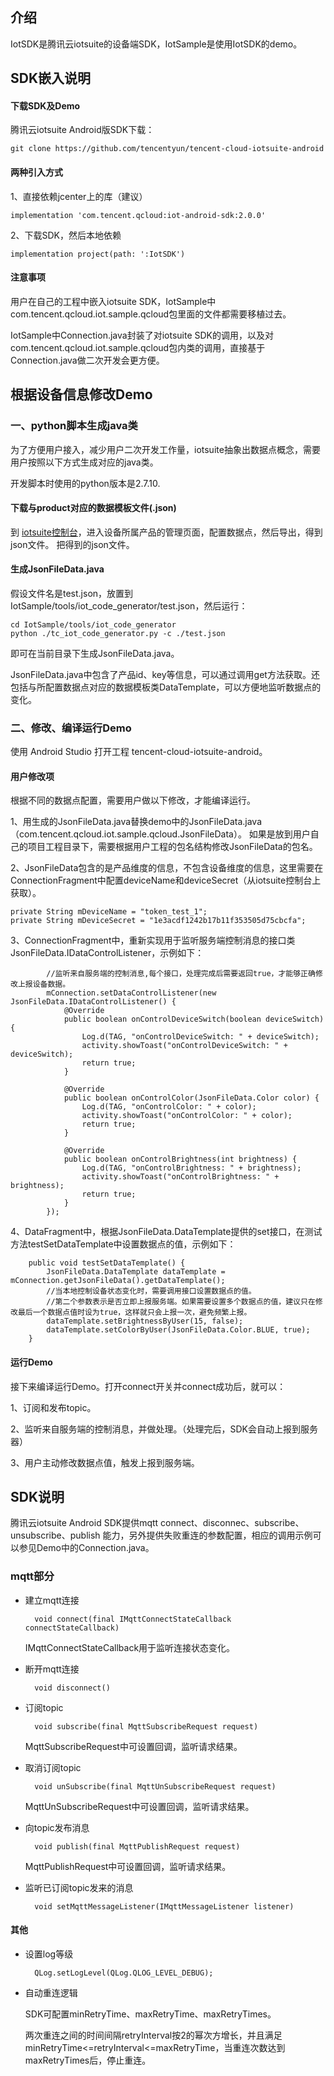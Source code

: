
## 介绍

IotSDK是腾讯云iotsuite的设备端SDK，IotSample是使用IotSDK的demo。

## SDK嵌入说明

#### 下载SDK及Demo

腾讯云iotsuite Android版SDK下载：

    git clone https://github.com/tencentyun/tencent-cloud-iotsuite-android

#### 两种引入方式

1、直接依赖jcenter上的库（建议）

    implementation 'com.tencent.qcloud:iot-android-sdk:2.0.0'

2、下载SDK，然后本地依赖

    implementation project(path: ':IotSDK')

#### 注意事项

用户在自己的工程中嵌入iotsuite SDK，IotSample中com.tencent.qcloud.iot.sample.qcloud包里面的文件都需要移植过去。

IotSample中Connection.java封装了对iotsuite SDK的调用，以及对com.tencent.qcloud.iot.sample.qcloud包内类的调用，直接基于Connection.java做二次开发会更方便。

## 根据设备信息修改Demo

### 一、python脚本生成java类

为了方便用户接入，减少用户二次开发工作量，iotsuite抽象出数据点概念，需要用户按照以下方式生成对应的java类。

开发脚本时使用的python版本是2.7.10.

#### 下载与product对应的数据模板文件(.json)

到 [iotsuite控制台](https://console.cloud.tencent.com/iotsuite/product)，进入设备所属产品的管理页面，配置数据点，然后导出，得到json文件。
把得到的json文件。

#### 生成JsonFileData.java

假设文件名是test.json，放置到 IotSample/tools/iot_code_generator/test.json，然后运行：

    cd IotSample/tools/iot_code_generator
    python ./tc_iot_code_generator.py -c ./test.json

即可在当前目录下生成JsonFileData.java。

JsonFileData.java中包含了产品id、key等信息，可以通过调用get方法获取。还包括与所配置数据点对应的数据模板类DataTemplate，可以方便地监听数据点的变化。

### 二、修改、编译运行Demo

使用 Android Studio 打开工程 tencent-cloud-iotsuite-android。

#### 用户修改项

根据不同的数据点配置，需要用户做以下修改，才能编译运行。

1、用生成的JsonFileData.java替换demo中的JsonFileData.java（com.tencent.qcloud.iot.sample.qcloud.JsonFileData）。
如果是放到用户自己的项目工程目录下，需要根据用户工程的包名结构修改JsonFileData的包名。

2、JsonFileData包含的是产品维度的信息，不包含设备维度的信息，这里需要在ConnectionFragment中配置deviceName和deviceSecret（从iotsuite控制台上获取）。

    private String mDeviceName = "token_test_1";
    private String mDeviceSecret = "1e3acdf1242b17b11f353505d75cbcfa";

3、ConnectionFragment中，重新实现用于监听服务端控制消息的接口类JsonFileData.IDataControlListener，示例如下：

```
        //监听来自服务端的控制消息,每个接口，处理完成后需要返回true，才能够正确修改上报设备数据。
        mConnection.setDataControlListener(new JsonFileData.IDataControlListener() {
            @Override
            public boolean onControlDeviceSwitch(boolean deviceSwitch) {
                Log.d(TAG, "onControlDeviceSwitch: " + deviceSwitch);
                activity.showToast("onControlDeviceSwitch: " + deviceSwitch);
                return true;
            }

            @Override
            public boolean onControlColor(JsonFileData.Color color) {
                Log.d(TAG, "onControlColor: " + color);
                activity.showToast("onControlColor: " + color);
                return true;
            }

            @Override
            public boolean onControlBrightness(int brightness) {
                Log.d(TAG, "onControlBrightness: " + brightness);
                activity.showToast("onControlBrightness: " + brightness);
                return true;
            }
        });
```

4、DataFragment中，根据JsonFileData.DataTemplate提供的set接口，在测试方法testSetDataTemplate中设置数据点的值，示例如下：

```
    public void testSetDataTemplate() {
        JsonFileData.DataTemplate dataTemplate = mConnection.getJsonFileData().getDataTemplate();
        //当本地控制设备状态变化时，需要调用接口设置数据点的值。
        //第二个参数表示是否立即上报服务端。如果需要设置多个数据点的值，建议只在修改最后一个数据点值时设为true，这样就只会上报一次，避免频繁上报。
        dataTemplate.setBrightnessByUser(15, false);
        dataTemplate.setColorByUser(JsonFileData.Color.BLUE, true);
    }
```

#### 运行Demo

接下来编译运行Demo。打开connect开关并connect成功后，就可以：

1、订阅和发布topic。

2、监听来自服务端的控制消息，并做处理。（处理完后，SDK会自动上报到服务器）

3、用户主动修改数据点值，触发上报到服务端。

## SDK说明

腾讯云iotsuite Android SDK提供mqtt connect、disconnec、subscribe、unsubscribe、publish 能力，另外提供失败重连的参数配置，相应的调用示例可以参见Demo中的Connection.java。

### mqtt部分

- 建立mqtt连接

        void connect(final IMqttConnectStateCallback connectStateCallback)
    
    IMqttConnectStateCallback用于监听连接状态变化。

- 断开mqtt连接

        void disconnect()
    
- 订阅topic

        void subscribe(final MqttSubscribeRequest request)

    MqttSubscribeRequest中可设置回调，监听请求结果。

- 取消订阅topic

        void unSubscribe(final MqttUnSubscribeRequest request)

    MqttUnSubscribeRequest中可设置回调，监听请求结果。

- 向topic发布消息

        void publish(final MqttPublishRequest request)

    MqttPublishRequest中可设置回调，监听请求结果。

- 监听已订阅topic发来的消息

        void setMqttMessageListener(IMqttMessageListener listener)


#### 其他

- 设置log等级

        QLog.setLogLevel(QLog.QLOG_LEVEL_DEBUG);

- 自动重连逻辑

    SDK可配置minRetryTime、maxRetryTime、maxRetryTimes。

    两次重连之间的时间间隔retryInterval按2的幂次方增长，并且满足 minRetryTime<=retryInterval<=maxRetryTime，当重连次数达到maxRetryTimes后，停止重连。